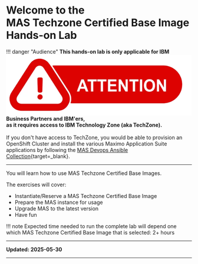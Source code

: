 # Welcome to the </br>MAS Techzone Certified Base Image Hands-on Lab



!!! danger "Audience"
    <img src="img/index_00.png" style="float:left">
    **This hands-on lab is only applicable for IBM Business Partners and IBM'ers,</br>as it requires access to IBM Technology Zone (aka TechZone).**</br></br>
    If you don't have access to TechZone, you would be able to provision an OpenShift Cluster and install the various Maximo Application Suite applications by following the [MAS Devops Ansible Collection](https://ibm-mas.github.io/ansible-devops/){target=_blank}.


---

You will learn how to use MAS Techzone Certified Base Images.

The exercises will cover:

* Instantiate/Reserve a MAS Techzone Certified Base Image
* Prepare the MAS instance for usage
* Upgrade MAS to the latest version
* Have fun

!!! note
    Expected time needed to run the complete lab will depend one which MAS Techzone Certified Base Image that is selected: 2+ hours


---

**Updated: 2025-05-30**

---
